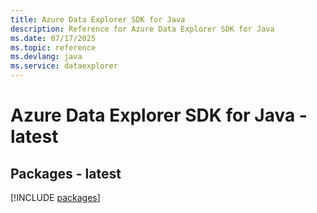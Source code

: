 ```yaml
---
title: Azure Data Explorer SDK for Java
description: Reference for Azure Data Explorer SDK for Java
ms.date: 07/17/2025
ms.topic: reference
ms.devlang: java
ms.service: dataexplorer
---
```

# Azure Data Explorer SDK for Java - latest
## Packages - latest
[!INCLUDE [packages](data-explorer-index.md)]